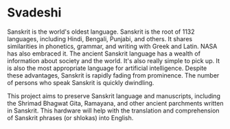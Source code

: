 # Svadeshi

Sanskrit is the world's oldest language. Sanskrit is the root of 1132 languages, including Hindi, Bengali, Punjabi, and others.
It shares similarities in phonetics, grammar, and writing with Greek and Latin. NASA has also embraced it.
The ancient Sanskrit language has a wealth of information about society and the world.
It's also really simple to pick up. It is also the most appropriate language for artificial intelligence.
Despite these advantages, Sanskrit is rapidly fading from prominence.
The number of persons who speak Sanskrit is quickly dwindling.

This project aims to preserve Sanskrit language and manuscripts, including the Shrimad Bhagwat Gita, Ramayana, and other ancient parchments written in Sanskrit.
This hardware will help with the translation and comprehension of Sanskrit phrases (or shlokas) into English.
